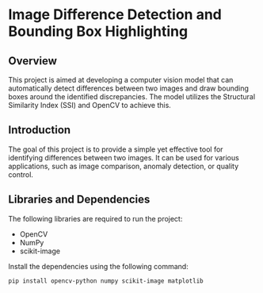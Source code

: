 # Image Difference Detection and Bounding Box Highlighting

## Overview
This project is aimed at developing a computer vision model that can automatically detect differences between two images and draw bounding boxes around the identified discrepancies. The model utilizes the Structural Similarity Index (SSI) and OpenCV to achieve this.

## Introduction
The goal of this project is to provide a simple yet effective tool for identifying differences between two images. It can be used for various applications, such as image comparison, anomaly detection, or quality control.

## Libraries and Dependencies
The following libraries are required to run the project:
- OpenCV
- NumPy
- scikit-image

Install the dependencies using the following command:
```bash
pip install opencv-python numpy scikit-image matplotlib
